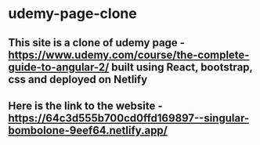# udemy-page-clone

## This site is a clone of udemy page - https://www.udemy.com/course/the-complete-guide-to-angular-2/ built using React, bootstrap, css and deployed on Netlify

## Here is the link to the website - https://64c3d555b700cd0ffd169897--singular-bombolone-9eef64.netlify.app/

